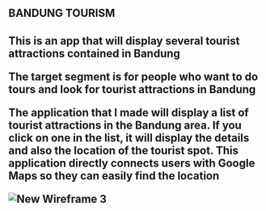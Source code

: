 <h2>BANDUNG TOURISM<h2>

This is an app that will display several tourist attractions contained in Bandung

The target segment is for people who want to do tours and look for tourist attractions in Bandung

The application that I made will display a list of tourist attractions in the Bandung area. If you click on one in the list, it will display the details and also the location of the tourist spot. This application directly connects users with Google Maps so they can easily find the location

![New Wireframe 3](https://github.com/mekas/mb1313600022/blob/master/1313617036/New%20Wireframe%203.png)
